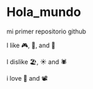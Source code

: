 # Hola_mundo

mi primer repositorio github

I like 🎮, 🍕, and 🎵

I dislike 🏖️, ☀️ and 🕷️

i love 🏀 and 📽️
